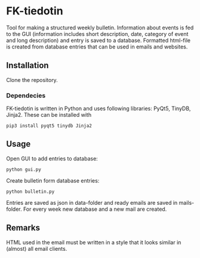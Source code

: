 # FK-tiedotin
Tool for making a structured weekly bulletin. Information about events is fed to the GUI (information includes short description, date, category of event and long description) and entry is saved to a database. Formatted html-file is created from database entries that can be used in emails and websites. 

## Installation
Clone the repository.

### Dependecies
FK-tiedotin is written in Python and uses following libraries: PyQt5, TinyDB, Jinja2.
These can be installed with

`pip3 install pyqt5 tinydb Jinja2`

## Usage
Open GUI to add entries to database:

`python gui.py`

Create bulletin form database entries:

`python bulletin.py`

Entries are saved as json in data-folder and ready emails are saved in mails-folder. For every week new database and a new mail are created.

## Remarks
HTML used in the email must be written in a style that it looks similar in (almost) all email clients. 
